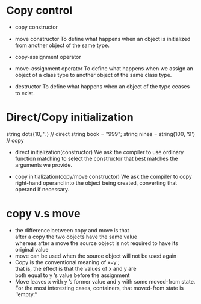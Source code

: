 # Copy control

- copy constructor
- move constructor
To define what happens when an object is initialized
from another object of the same type.

- copy-assignment operator
- move-assignment operator
To define what happens when we assign an object of a class type
to another object of the same class type.

- destructor
To define what happens when an object of the type ceases to exist.

# Direct/Copy initialization

string dots(10, '.')  // direct
string book = "999";
string nines = string(100, '9')  // copy

- direct initialization(constructor)
We ask the compiler to use ordinary function matching to select the
constructor that best matches the arguments we provide.

- copy initialization(copy/move constructor)
We ask the compiler to copy right-hand operand into the object being created,
converting that operand if necessary.


# copy v.s move
- the difference between copy and move is that<br>
  after a copy the two objects have the same value<br>
  whereas after a move the source object is not required to have its original value
- move can be used when the source object will not be used again
- Copy is the conventional meaning of x=y ; <br>
  that is, the effect is that the values of x and y are<br>
  both equal to y ’s value before the assignment
- Move leaves x with y ’s former value and y with some moved-from state. <br>
  For the most interesting cases, containers, that moved-from state is ‘‘empty.’’    
